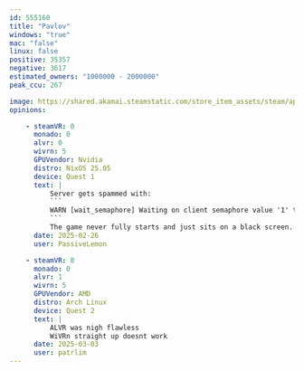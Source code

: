 ```yaml
---
id: 555160
title: "Pavlov"
windows: "true"
mac: "false"
linux: false
positive: 35357
negative: 3617
estimated_owners: "1000000 - 2000000"
peak_ccu: 267

image: https://shared.akamai.steamstatic.com/store_item_assets/steam/apps/555160/header.jpg?t=1732123959
opinions:

    - steamVR: 0
      monado: 0
      alvr: 0
      wivrn: 5
      GPUVendor: Nvidia
      distro: NixOS 25.05
      device: Quest 1
      text: |
          Server gets spammed with:
          ```
          WARN [wait_semaphore] Waiting on client semaphore value '1' timed out > 100ms!`
          ```
          The game never fully starts and just sits on a black screen.
      date: 2025-02-26
      user: PassiveLemon

    - steamVR: 0
      monado: 0
      alvr: 1
      wivrn: 5
      GPUVendor: AMD
      distro: Arch Linux
      device: Quest 2
      text: |
          ALVR was nigh flawless
          WiVRn straight up doesnt work
      date: 2025-03-03
      user: patrlim
---
```

